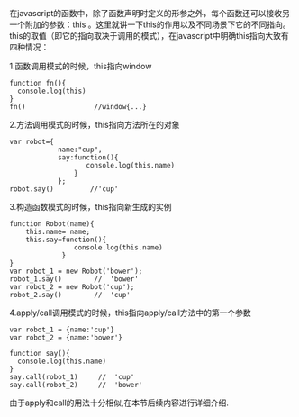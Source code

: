 在javascript的函数中，除了函数声明时定义的形参之外，每个函数还可以接收另一个附加的参数：this 。这里就讲一下this的作用以及不同场景下它的不同指向。this的取值（即它的指向取决于调用的模式），在javascript中明确this指向大致有四种情况：

1.函数调用模式的时候，this指向window

    function fn(){
      console.log(this)
    }
    fn()                 //window{...}

2.方法调用模式的时候，this指向方法所在的对象

    var robot={
                name:"cup",
                say:function(){
                       console.log(this.name)
                    }
                };
    robot.say()         //'cup'

3.构造函数模式的时候，this指向新生成的实例

    function Robot(name){
        this.name= name;
        this.say=function(){
                    console.log(this.name)
                 }
    }
    var robot_1 = new Robot('bower');
    robot_1.say()        //  'bower'
    var robot_2 = new Robot('cup');
    robot_2.say()        //  'cup'

4.apply/call调用模式的时候，this指向apply/call方法中的第一个参数

    var robot_1 = {name:'cup'}
    var robot_2 = {name:'bower'}

    function say(){
      console.log(this.name)
    }
    say.call(robot_1)     //  'cup'
    say.call(robot_2)     //  'bower'

由于apply和call的用法十分相似,在本节后续内容进行详细介绍.
